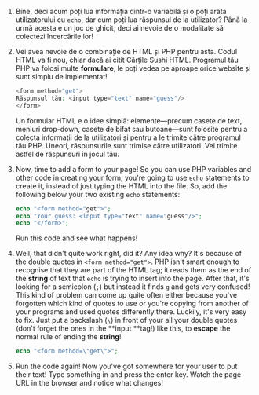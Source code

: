 1. Bine, deci acum poți lua informația dintr-o variabilă și o poți arăta utilizatorului cu `echo`, dar cum poți lua răspunsul de la utilizator? Până la urmă acesta e un joc de ghicit, deci ai nevoie de o modalitate să colectezi încercările lor!

2. Vei avea nevoie de o combinație de HTML și PHP pentru asta. Codul HTML va fi nou, chiar dacă ai citit Cărțile Sushi HTML. Programul tău PHP va folosi multe **formulare**, le poți vedea pe aproape orice website și sunt simplu de implementat!

   ```php
   <form method="get">
   Răspunsul tău: <input type="text" name="guess"/>
   </form>
   ```

   Un formular HTML e o idee simplă: elemente—precum casete de text, meniuri drop-down, casete de bifat sau butoane—sunt folosite pentru a colecta informații de la utilizatori și pentru a le trimite către programul tău PHP. Uneori, răspunsurile sunt trimise către utilizatori. Vei trimite astfel de răspunsuri în jocul tău.

3. Now, time to add a form to your page! So you can use PHP variables and other code in creating your form, you're going to use `echo` statements to create it, instead of just typing the HTML into the file. So, add the following below your two existing `echo` statements:

   ```php
   echo "<form method="get">";
   echo "Your guess: <input type="text" name="guess"/>";
   echo "</form>";
   ```

   Run this code and see what happens!

4. Well, that didn't quite work right, did it? Any idea why? It's because of the double quotes in `<form method="get">`. PHP isn't smart enough to recognise that they are part of the HTML tag; it reads them as the end of the **string** of text that `echo` is trying to insert into the page. After that, it's looking for a semicolon \(`;`\) but instead it finds `g` and gets very confused! This kind of problem can come up quite often either because you've forgotten which kind of quotes to use or you're copying from another of your programs and used quotes differently there. Luckily, it's very easy to fix. Just put a backslash \(`\`\) in front of your all your double quotes \(don't forget the ones in the **input **tag!\) like this, to **escape** the normal rule of ending the **string**!

   ```php
   echo "<form method=\"get\">";
   ```

5. Run the code again! Now you've got somewhere for your user to put their text! Type something in and press the enter key. Watch the page URL in the browser and notice what changes!



